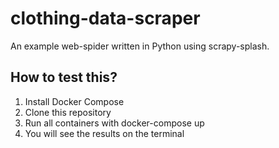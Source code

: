 # clothing-data-scraper
An example web-spider written in Python using scrapy-splash.

## How to test this?

1. Install Docker Compose
2. Clone this repository
3. Run all containers with docker-compose up
4. You will see the results on the terminal
